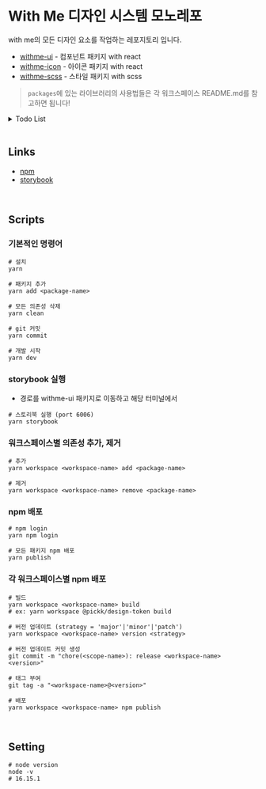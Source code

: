 # With Me 디자인 시스템 모노레포

with me의 모든 디자인 요소를 작업하는 레포지토리 입니다.

- [withme-ui](https://github.com/Team-WithMe/WithMe_UI/tree/master/packages/withme-ui) - 컴포넌트 패키지 with react
- [withme-icon](https://github.com/Team-WithMe/WithMe_UI/tree/master/packages/withme-style) - 아이콘 패키지 with react
- [withme-scss](https://github.com/Team-WithMe/WithMe_UI/tree/master/packages/withme-scss) - 스타일 패키지 with scss

> `packages`에 있는 라이브러리의 사용법들은 각 워크스페이스 README.md를 참고하면 됩니다!

<details>
<summary>Todo List</summary>
<div markdown="1">
<br />

- [x] ~scss 패키지 기본구조 리팩토링~
- [x] ~각 패키지 name 수정~
- [x] ~rollup 설정 변경~
- [ ] Loading Spinner 만들기
- [x] ~Button Loading 상태 추가~
- [ ] Button prefix styling (icon, loading)
- [ ] Button hover, active 수정 (loading, disabled 상태일 땐 제외)
- [ ] Typography Component 리팩토링
- [ ] readme image 경로 수정

</div>
</details>
<br />

## Links

- [npm](https://www.npmjs.com/package/@with-me/design)
- [storybook](https://with-me-ui.netlify.app)

<br />

## Scripts

### 기본적인 명령어

```
# 설치
yarn

# 패키지 추가
yarn add <package-name>

# 모든 의존성 삭제
yarn clean

# git 커밋
yarn commit

# 개발 시작
yarn dev
```

### storybook 실행

- 경로를 withme-ui 패키지로 이동하고 해당 터미널에서

```
# 스토리북 실행 (port 6006)
yarn storybook
```

### 워크스페이스별 의존성 추가, 제거

```
# 추가
yarn workspace <workspace-name> add <package-name>

# 제거
yarn workspace <workspace-name> remove <package-name>
```

### npm 배포

```
# npm login
yarn npm login

# 모든 패키지 npm 배포
yarn publish
```

### 각 워크스페이스별 npm 배포

```
# 빌드
yarn workspace <workspace-name> build
# ex: yarn workspace @pickk/design-token build

# 버전 업데이트 (strategy = 'major'|'minor'|'patch')
yarn workspace <workspace-name> version <strategy>

# 버전 업데이트 커밋 생성
git commit -m "chore(<scope-name>): release <workspace-name> <version>"

# 태그 부여
git tag -a "<workspace-name>@<version>"

# 배포
yarn workspace <workspace-name> npm publish
```

<br />

## Setting

```
# node version
node -v
# 16.15.1
```
